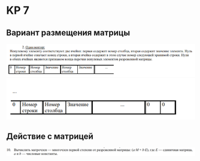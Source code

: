 # KP 7
## Вариант размещения матрицы
![один вектор](var1_kp7.png)
![один вектор](var2_kp7.png)
## Действие с матрицей
![вычисление матрочлена](var3_kp7.png)
